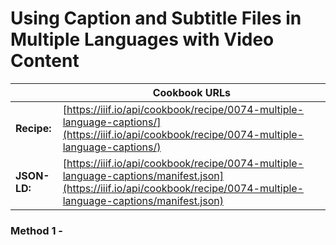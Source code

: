 # Using Caption and Subtitle Files in Multiple Languages with Video Content
|              | **Cookbook URLs** |
|--------------|-------------------|
| **Recipe:**  | [https://iiif.io/api/cookbook/recipe/0074-multiple-language-captions/](https://iiif.io/api/cookbook/recipe/0074-multiple-language-captions/) |
| **JSON-LD:** | [https://iiif.io/api/cookbook/recipe/0074-multiple-language-captions/manifest.json](https://iiif.io/api/cookbook/recipe/0074-multiple-language-captions/manifest.json) |

### Method 1 - 
